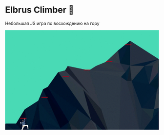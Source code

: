 # Elbrus Сlimber 🗻

Небольшая JS игра по восхождению на гору

![screenshot](readme-assets/elbrus-climber.gif)

